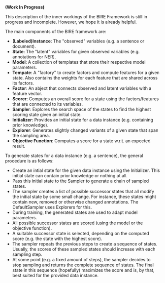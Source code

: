 **(Work In Progress)**

This description of the inner workings of the BIRE Framework is still in progress and incomplete.
However, we hope it is already helpful.


The main components of the BIRE framework are:
* **(Labeled)Instance**: The "observed" variables (e.g. a sentence or document).
* **State**: The "latent" variables for given observed variables (e.g. annotations for NER).
* **Model**: A collection of templates that store their respective model parameters.
* **Tempate**: A "factory" to create factors and compute features for a given state. Also contains the weights for each feature that are shared across its factors.
* **Factor**: An abject that connects observed and latent variables with a feature vector.
* **Scorer**: Computes an overall score for a state using the factors/features that are connected to its variables.
* **Sampler**: Explores the search space of the states to find the highest scoring state given an initial state.
 * **Initializer**: Provides an initial state for a data instance (e.g. containing prior knowledge).
 * **Explorer**: Generates slightly changed variants of a given state that span the sampling area.
* **Objective Function**: Computes a score for a state w.r.t. an expected result. 

To generate states for a data instance (e.g. a sentence), the general procedure is as follows:
* Create an intial state for the given data instance using the Initializer. This initial state can contain prior knowledge or nothing at all.
* Pass this initial state to the Sampler to generate a chain of sampled states.
 * The sampler creates a list of possible successor states that all modify the initial state by some small change. For instance, these states might contain new, removed or otherwise changed annotations. The DefaultSampler uses Explorers for this.
 * During training, the generated states are used to adapt model parameters.
 * All possible successor states are scored (using the model or the objective function).
 * A suitable successor state is selected, depending on the computed score (e.g. the state with the highest score).
 * The sampler repeats the previous steps to create a sequence of states. Usually, the scores of these sampled states should increase with each sampling step.
* At some point (e.g. a fixed amount of steps), the sampler decides to stop sampling and returns the complete sequence of states. The final state in this sequence (hopefully) maximizes the score and is, by that, best suited for the provided data instance.


